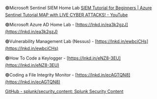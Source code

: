 🟢Microsoft Sentinel SIEM Home Lab
[SIEM Tutorial for Beginners | Azure Sentinel Tutorial MAP with LIVE CYBER ATTACKS! - YouTube](https://www.youtube.com/watch?v=RoZeVbbZ0o0&ab_channel=JoshMadakor-Tech%2CEducation%2CCareer)

🟢Microsoft Azure AD Home Lab - [https://lnkd.in/ea3k2gzJ](https://lnkd.in/ea3k2gzJ)

🟢Vulnerability Management Lab (Nessus) - [https://lnkd.in/ewbciCHs](https://lnkd.in/ewbciCHs)  
  
🟢How To Code a Keylogger - [https://lnkd.in/eNZ8-3EU](https://lnkd.in/eNZ8-3EU)  
  
🟢Coding a File Integrity Monitor - [https://lnkd.in/ecAGTQN8](https://lnkd.in/ecAGTQN8)


[GitHub - splunk/security_content: Splunk Security Content](https://github.com/splunk/security_content)

